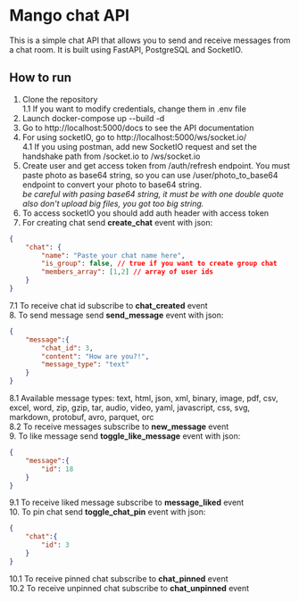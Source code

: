# Mango chat API
This is a simple chat API that allows you to send and receive messages from a chat room. It is built using FastAPI, PostgreSQL and SocketIO.

## How to run
1. Clone the repository  
1.1 If you want to modify credentials, change them in .env file  
2. Launch docker-compose up --build -d  
3. Go to http://localhost:5000/docs to see the API documentation  
4. For using socketIO, go to http://localhost:5000/ws/socket.io/  
4.1 If you using postman, add new SocketIO request and set the handshake path from /socket.io to /ws/socket.io
5. Create user and get access token from /auth/refresh endpoint. You must paste photo as base64 string, so you can use /user/photo_to_base64 endpoint to convert your photo to base64 string.  
*be careful with pasing base64 string, it must be with one double quote*  
*also don't upload big files, you got too big string.*
6. To access socketIO you should add auth header with access token 
7. For creating chat send **create_chat** event with json:  
```json
{
    "chat": {
        "name": "Paste your chat name here",
        "is_group": false, // true if you want to create group chat
        "members_array": [1,2] // array of user ids
    }
}
```
7.1 To receive chat id subscribe to **chat_created** event   
8. To send message send **send_message** event with json:  
```json
{
    "message":{
        "chat_id": 3,
        "content": "How are you?!",
        "message_type": "text"
    }
}
```
8.1 Available message types:  text, html, json, xml, binary, image, pdf, csv, excel, word, zip, gzip, tar, audio, video, yaml, javascript, css, svg, markdown, protobuf, avro, parquet, orc  
8.2 To receive messages subscribe to **new_message** event  
9. To like message send **toggle_like_message** event with json:  
```json
{
    "message":{
        "id": 18
    }
}
```
9.1 To receive liked message subscribe to **message_liked** event   
10. To pin chat send **toggle_chat_pin** event with json:   
```json
{
    "chat":{
        "id": 3
    }
}
```
10.1 To receive pinned chat subscribe to **chat_pinned** event   
10.2 To receive unpinned chat subscribe to **chat_unpinned** event   